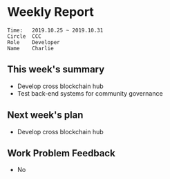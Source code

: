 # Weekly Report 
```
Time: 	2019.10.25 ~ 2019.10.31
Circle	CCC
Role	Developer
Name	Charlie
```
## This week's summary
- Develop cross blockchain hub
- Test back-end systems for community governance




## Next week's plan
- Develop cross blockchain hub
## Work Problem Feedback
- No

